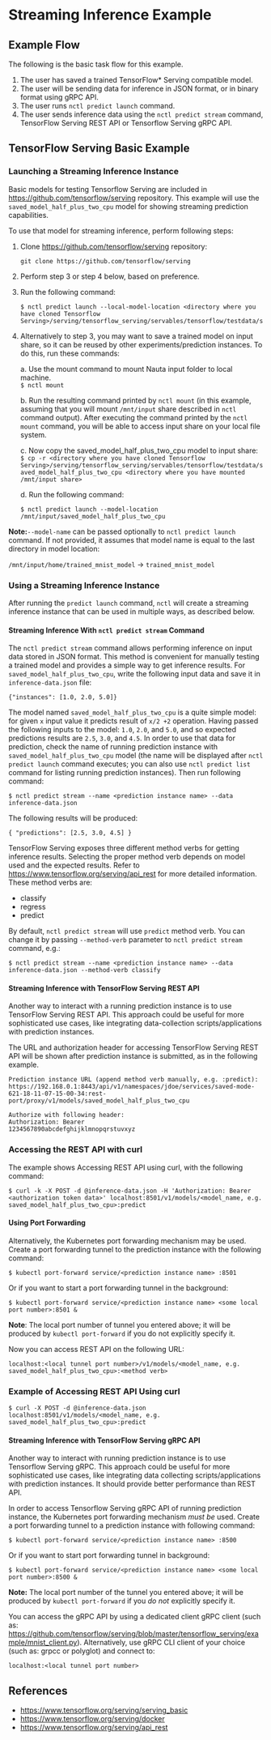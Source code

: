 # Streaming Inference Example

## Example Flow

The following is the basic task flow for this example.

1. The user has saved a trained TensorFlow* Serving compatible model.
1. The user will be sending data for inference in JSON format, or in binary format using gRPC API.
1. The user runs `nctl predict launch` command.
1. The user sends inference data using the `nctl predict stream` command, TensorFlow Serving REST API or Tensorflow Serving gRPC API.

## TensorFlow Serving Basic Example

### Launching a Streaming Inference Instance

Basic models for testing Tensorflow Serving are included in https://github.com/tensorflow/serving repository. This example will use the `saved_model_half_plus_two_cpu` model for showing streaming prediction capabilities.

To use that model for streaming inference, perform following steps:
1. Clone https://github.com/tensorflow/serving repository:

   `git clone https://github.com/tensorflow/serving`

2. Perform step 3 or step 4 below, based on preference.

3. Run the following command: 
    ```
    $ nctl predict launch --local-model-location <directory where you have cloned Tensorflow
    Serving>/serving/tensorflow_serving/servables/tensorflow/testdata/saved_model_half_plus_two_cpu 
    ```
4. Alternatively to step 3, you may want to save a trained model on input share, so it can be reused by other experiments/prediction instances. To do this, run these commands:

   a. Use the mount command to mount Nauta input folder to local machine.<br>
      `$ nctl mount` <br>
      
   b. Run the resulting command printed by `nctl mount` (in this example, assuming that you will mount `/mnt/input` share described in `nctl` command output). After executing the command printed by the `nctl mount` command, you will be able to access input share on your local file system.
   
   c. Now copy the saved_model_half_plus_two_cpu model to input share:<br> 
       `$ cp -r <directory where you have cloned Tensorflow Serving>/serving/tensorflow_serving/servables/tensorflow/testdata/saved_model_half_plus_two_cpu <directory where you have mounted /mnt/input share>`

   d. Run the following command:
   
    ```
    $ nctl predict launch --model-location /mnt/input/saved_model_half_plus_two_cpu
    ```

**Note:**`--model-name` can be passed optionally to `nctl predict launch` command. If not provided, it assumes that model name is equal to the last directory in model location:

`/mnt/input/home/trained_mnist_model` -> `trained_mnist_model`

### Using a Streaming Inference Instance

After running the `predict launch` command, `nctl` will create a streaming inference instance that can be used in multiple ways, as described below.

#### Streaming Inference With `nctl predict stream` Command

The `nctl predict stream` command allows performing inference on input data stored in JSON format. This method is convenient for manually testing a trained model and provides a simple way to get inference results. For `saved_model_half_plus_two_cpu`, write the following input data and save it in `inference-data.json` file:

```
{"instances": [1.0, 2.0, 5.0]}
```

The model named `saved_model_half_plus_two_cpu` is a quite simple model: for given `x` input value it predicts result of `x/2 +2` operation.
Having passed the following inputs to the model: `1.0`, `2.0`, and `5.0`, and so expected predictions results are `2.5`, `3.0`, and `4.5`. In order to use that data for prediction, check the name of running prediction instance with `saved_model_half_plus_two_cpu` model (the name will be displayed after `nctl predict launch` command executes; you can also use `nctl predict list` command for listing running prediction instances). Then run following command:

```
$ nctl predict stream --name <prediction instance name> --data inference-data.json
```
The following results will be produced:

```
{ "predictions": [2.5, 3.0, 4.5] }
```

TensorFlow Serving exposes three different method verbs for getting inference results. Selecting the proper method verb depends on model used and the expected results. Refer to https://www.tensorflow.org/serving/api_rest for more detailed information. These method verbs are:

* classify
* regress
* predict

By default, `nctl predict stream` will use `predict` method verb. You can change it by passing `--method-verb` parameter to `nctl predict stream` command, e.g.:

```
$ nctl predict stream --name <prediction instance name> --data inference-data.json --method-verb classify
```

#### Streaming Inference with TensorFlow Serving REST API

Another way to interact with a running prediction instance is to use TensorFlow Serving REST API. This approach could be useful for more sophisticated use cases, like integrating data-collection scripts/applications with prediction instances.

The URL and authorization header for accessing TensorFlow Serving REST API will be shown after prediction instance is submitted, as in the following example.

```
Prediction instance URL (append method verb manually, e.g. :predict):
https://192.168.0.1:8443/api/v1/namespaces/jdoe/services/saved-mode-621-18-11-07-15-00-34:rest-port/proxy/v1/models/saved_model_half_plus_two_cpu

Authorize with following header:
Authorization: Bearer 
1234567890abcdefghijklmnopqrstuvxyz
```

### Accessing the REST API with curl

The example shows Accessing REST API using curl, with the following command:

```
$ curl -k -X POST -d @inference-data.json -H 'Authorization: Bearer <authorization token data>' localhost:8501/v1/models/<model_name, e.g. saved_model_half_plus_two_cpu>:predict
```
#### Using Port Forwarding

Alternatively, the Kubernetes port forwarding mechanism may be used. Create a port forwarding tunnel to the prediction instance with the following command:

```
$ kubectl port-forward service/<prediction instance name> :8501
```
Or if you want to start a port forwarding tunnel in the background:

```
$ kubectl port-forward service/<prediction instance name> <some local port number>:8501 &
```

**Note**: The local port number of tunnel you entered above; it will be produced by `kubectl port-forward` if you do not explicitly specify it.

Now you can access REST API on the following URL:

```
localhost:<local tunnel port number>/v1/models/<model_name, e.g. saved_model_half_plus_two_cpu>:<method verb>
```

### Example of Accessing REST API Using curl

```
$ curl -X POST -d @inference-data.json localhost:8501/v1/models/<model_name, e.g. saved_model_half_plus_two_cpu>:predict
```

#### Streaming Inference with TensorFlow Serving gRPC API

Another way to interact with running prediction instance is to use Tensorflow Serving gRPC. This approach could be useful for more sophisticated use cases, like integrating data collecting scripts/applications with prediction instances. It should provide better performance than REST API.

In order to access Tensorflow Serving gRPC API of running prediction instance, the Kubernetes port forwarding mechanism _must be_  used. Create a port forwarding tunnel to a prediction instance with following command:

```
$ kubectl port-forward service/<prediction instance name> :8500
```
Or if you want to start port forwarding tunnel in background:

```
$ kubectl port-forward service/<prediction instance name> <some local port number>:8500 &
```

**Note:** The local port number of the tunnel you entered above; it will be produced by `kubectl port-forward` if you _do not_ explicitly specify it.

You can access the gRPC API by using a dedicated client gRPC client (such as: https://github.com/tensorflow/serving/blob/master/tensorflow_serving/example/mnist_client.py). Alternatively, use gRPC CLI client of your choice (such as: grpcc or polyglot) and connect to:

```
localhost:<local tunnel port number>
```

## References

* https://www.tensorflow.org/serving/serving_basic
* https://www.tensorflow.org/serving/docker
* https://www.tensorflow.org/serving/api_rest




